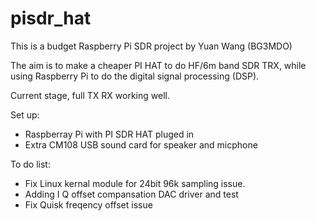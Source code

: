 # pisdr_hat

This is a budget Raspberry Pi SDR project by Yuan Wang (BG3MDO)

The aim is to make a cheaper PI HAT to do HF/6m band SDR TRX, while using Raspberry Pi to do the digital signal processing (DSP).

Current stage, full TX RX working well.

Set up:
  - Raspberray Pi with PI SDR HAT pluged in
  - Extra CM108 USB sound card for speaker and micphone

To do list:
  - Fix Linux kernal module for 24bit 96k sampling issue.
  - Adding I Q offset compansation DAC driver and test
  - Fix Quisk freqency offset issue
